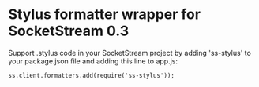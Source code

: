 # Stylus formatter wrapper for SocketStream 0.3

Support .stylus code in your SocketStream project by adding 'ss-stylus' to your package.json file and adding this line to app.js:


    ss.client.formatters.add(require('ss-stylus'));